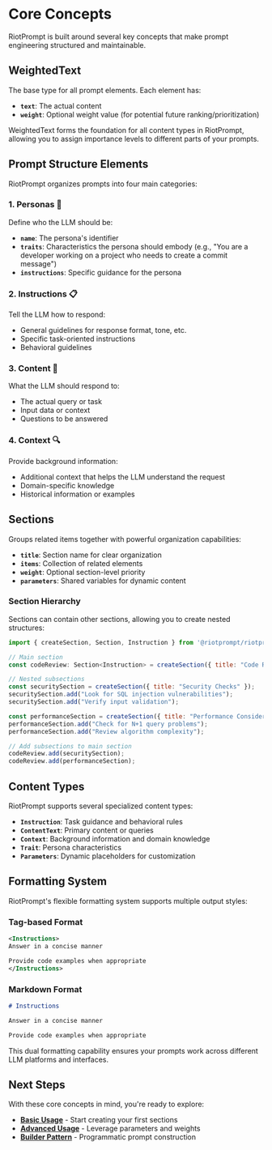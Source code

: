 # Core Concepts

RiotPrompt is built around several key concepts that make prompt engineering structured and maintainable.

## WeightedText

The base type for all prompt elements. Each element has:
- **`text`**: The actual content
- **`weight`**: Optional weight value (for potential future ranking/prioritization)

WeightedText forms the foundation for all content types in RiotPrompt, allowing you to assign importance levels to different parts of your prompts.

## Prompt Structure Elements

RiotPrompt organizes prompts into four main categories:

### 1. Personas 👤
Define who the LLM should be:
- **`name`**: The persona's identifier
- **`traits`**: Characteristics the persona should embody (e.g., "You are a developer working on a project who needs to create a commit message")
- **`instructions`**: Specific guidance for the persona

### 2. Instructions 📋
Tell the LLM how to respond:
- General guidelines for response format, tone, etc.
- Specific task-oriented instructions
- Behavioral guidelines

### 3. Content 📄
What the LLM should respond to:
- The actual query or task
- Input data or context
- Questions to be answered

### 4. Context 🔍
Provide background information:
- Additional context that helps the LLM understand the request
- Domain-specific knowledge
- Historical information or examples

## Sections

Groups related items together with powerful organization capabilities:
- **`title`**: Section name for clear organization
- **`items`**: Collection of related elements
- **`weight`**: Optional section-level priority
- **`parameters`**: Shared variables for dynamic content

### Section Hierarchy

Sections can contain other sections, allowing you to create nested structures:

```js
import { createSection, Section, Instruction } from '@riotprompt/riotprompt';

// Main section
const codeReview: Section<Instruction> = createSection({ title: "Code Review Guidelines" });

// Nested subsections
const securitySection = createSection({ title: "Security Checks" });
securitySection.add("Look for SQL injection vulnerabilities");
securitySection.add("Verify input validation");

const performanceSection = createSection({ title: "Performance Considerations" });
performanceSection.add("Check for N+1 query problems");
performanceSection.add("Review algorithm complexity");

// Add subsections to main section
codeReview.add(securitySection);
codeReview.add(performanceSection);
```

## Content Types

RiotPrompt supports several specialized content types:

- **`Instruction`**: Task guidance and behavioral rules
- **`ContentText`**: Primary content or queries
- **`Context`**: Background information and domain knowledge
- **`Trait`**: Persona characteristics
- **`Parameters`**: Dynamic placeholders for customization

## Formatting System

RiotPrompt's flexible formatting system supports multiple output styles:

### Tag-based Format
```xml
<Instructions>
Answer in a concise manner

Provide code examples when appropriate
</Instructions>
```

### Markdown Format
```markdown
# Instructions

Answer in a concise manner

Provide code examples when appropriate
```

This dual formatting capability ensures your prompts work across different LLM platforms and interfaces.

## Next Steps

With these core concepts in mind, you're ready to explore:
- **[Basic Usage](basic-usage.md)** - Start creating your first sections
- **[Advanced Usage](advanced-usage.md)** - Leverage parameters and weights
- **[Builder Pattern](builder.md)** - Programmatic prompt construction 